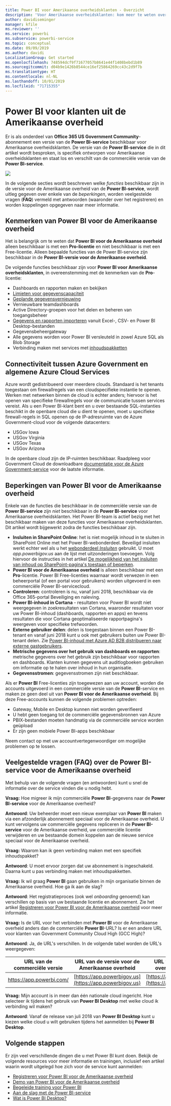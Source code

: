 ```yaml
---
title: Power BI voor Amerikaanse overheidsklanten - Overzicht
description: 'Voor Amerikaanse overheidsklanten: kom meer te weten over de kenmerken en limieten voor de Power BI-service voor de Amerikaanse overheid'
author: davidiseminger
manager: kfile
ms.reviewer: ''
ms.service: powerbi
ms.subservice: powerbi-service
ms.topic: conceptual
ms.date: 09/09/2019
ms.author: davidi
LocalizationGroup: Get started
ms.openlocfilehash: 748594dcf9f71677057b8641e44f1408bebd1b89
ms.sourcegitcommit: d04b9e1426b8544ce16ef25864269cc43c2d9f7b
ms.translationtype: HT
ms.contentlocale: nl-NL
ms.lasthandoff: 10/01/2019
ms.locfileid: "71715355"
---
```

# <a name="power-bi-for-us-government-customers"></a>Power BI voor klanten uit de Amerikaanse overheid
Er is als onderdeel van **Office 365 US Government Community**-abonnement een versie van de **Power BI-service** beschikbaar voor Amerikaanse overheidsklanten. De versie van de **Power BI-service** die in dit artikel wordt besproken, is specifiek ontworpen voor Amerikaanse overheidsklanten en staat los en verschilt van de commerciële versie van de **Power BI-service**.

![](media/service-govus-overview/service_usgov_overview-1.png)

In de volgende secties wordt beschreven welke *functies* beschikbaar zijn in de versie voor de Amerikaanse overheid van de **Power BI-service**, wordt uitleg gegeven over enkele van de *beperkingen*, worden veelgestelde vragen (**FAQ**) vermeld met antwoorden (waaronder over het registreren) en worden koppelingen opgegeven naar meer informatie.

## <a name="features-of-power-bi-us-government"></a>Kenmerken van Power BI voor de Amerikaanse overheid
Het is belangrijk om te weten dat **Power BI voor de Amerikaanse overheid** alleen beschikbaar is met een **Pro-licentie** en niet beschikbaar is met een Free-licentie. Alleen bepaalde functies van de Power BI-service zijn beschikbaar in de **Power BI-versie voor de Amerikaanse overheid**.

De volgende functies beschikbaar zijn voor **Power BI voor Amerikaanse overheidsklanten**, in overeenstemming met de kenmerken van de **Pro**-licentie:

* Dashboards en rapporten maken en bekijken
* [Limieten voor gegevenscapaciteit](service-admin-manage-your-data-storage-in-power-bi.md)
* [Geplande gegevensvernieuwing](refresh-data.md)
* Vernieuwbare teamdashboards
* Active Directory-groepen voor het delen en beheren van toegangsbeheer
* [Gegevens en rapporten importeren](service-get-data.md) vanuit Excel-, CSV- en Power BI Desktop-bestanden
* Gegevensbeheergateway
* Alle gegevens worden voor Power BI versleuteld in zowel Azure SQL als Blob Storage
* Verbinding maken met services met [inhoudspakketten](service-connect-to-services.md)

## <a name="connectivity-between-government-and-global-azure-cloud-services"></a>Connectiviteit tussen Azure Government en algemene Azure Cloud Services 

Azure wordt gedistribueerd over meerdere clouds. Standaard is het tenants toegestaan om firewallregels van een cloudspecifieke instantie te openen. Werken met netwerken binnen de cloud is echter anders; hiervoor is het openen van specifieke firewallregels voor de communicatie tussen services vereist. Als u een Power BI-klant bent en u over bestaande SQL-instanties beschikt in de openbare cloud die u dient te openen, moet u specifieke firewall-regels in SQL openen op de IP-adresruimte van de Azure Government-cloud voor de volgende datacenters:

* USGov Iowa
* USGov Virginia
* USGov Texas
* USGov Arizona

In de openbare cloud zijn de IP-ruimten beschikbaar. Raadpleeg voor Government Cloud de downloadbare [documentatie voor de Azure Government-service](https://www.microsoft.com/download/details.aspx?id=57063) voor de laatste informatie.

## <a name="limitations-of-power-bi-us-government"></a>Beperkingen van Power BI voor de Amerikaanse overheid
Enkele van de functies die beschikbaar in de commerciële versie van de **Power BI-service** zijn *niet* beschikbaar in de **Power BI-service** voor Amerikaanse overheidsklanten. Het Power BI-team is actief bezig met het beschikbaar maken van deze functies voor Amerikaanse overheidsklanten. Dit artikel wordt bijgewerkt zodra de functies beschikbaar zijn.

* **Insluiten in SharePoint Online**: het is niet mogelijk inhoud in te sluiten in SharePoint Online met het Power BI-webonderdeel. Beveiligd insluiten werkt echter wel als u het [webonderdeel *Insluiten*](https://docs.microsoft.com/power-bi/service-embed-secure) gebruikt. U moet *app.powerbigov.us* aan de lijst met uitzonderingen toevoegen. Volg hiervoor de instructies in het artikel [De mogelijkheid van het insluiten van inhoud op SharePoint-pagina's toestaan of beperken](https://support.office.com/article/allow-or-restrict-the-ability-to-embed-content-on-sharepoint-pages-e7baf83f-09d0-4bd1-9058-4aa483ee137b).
* **Power BI voor de Amerikaanse overheid** is alleen beschikbaar met een **Pro**-licentie. Power BI Free-licenties waarnaar wordt verwezen in een beheerportal (of een portal voor gebruikers) worden uitgevoerd in een commerciële Power BI-servicecloud.
* **Controleren**: controleren is nu, vanaf juni 2018, beschikbaar via de Office 365-portal Beveiliging en naleving.
* **Power BI-inhoud in Cortana** - resultaten voor Power BI wordt niet weergegeven in zoekresultaten van Cortana, waaronder resultaten voor uw Power BI-inhoud (dashboards, rapporten en apps) en tevens resultaten die voor Cortana geoptimaliseerde rapportpagina's weergeven voor specifieke trefwoorden.
* **Externe gebruiker delen**: delen is toegestaan binnen een Power BI-tenant en vanaf juni 2018 kunt u ook met gebruikers buiten uw Power BI-tenant delen. Zie [Power BI-inhoud met Azure AD B2B distribueren naar externe gastgebruikers](service-admin-azure-ad-b2b.md).
* **Metrische gegevens over het gebruik van dashboards en rapporten**: metrische gegevens over het gebruik zijn beschikbaar voor rapporten en dashboards. Klanten kunnen gegevens uit auditlogboeken gebruiken om informatie op te halen over inhoud in hun organisatie.
* **Gegevensstromen**: gegevensstromen zijn niet beschikbaar.

Als er **Power BI** Free-licenties zijn toegewezen aan uw account, worden die accounts uitgevoerd in een commerciële versie van de **Power BI**-service en maken ze geen deel uit van **Power BI voor de Amerikaanse overheid**. Bij deze Free-accounts kunnen de volgende problemen optreden:

* Gateway, Mobile en Desktop kunnen niet worden geverifieerd
* U hebt geen toegang tot de commerciële gegevensbronnen van Azure
* PBIX-bestanden moeten handmatig via de commerciële service worden geüpload
* Er zijn geen mobiele Power BI-apps beschikbaar

Neem contact op met uw accountvertegenwoordiger om mogelijke problemen op te lossen.

## <a name="frequently-asked-questions-faq-for-the-us-government-version-of-the-power-bi-service"></a>Veelgestelde vragen (FAQ) over de Power BI-service voor de Amerikaanse overheid
Met behulp van de volgende vragen (en antwoorden) kunt u snel de informatie over de service vinden die u nodig hebt.

**Vraag:** Hoe migreer ik mijn commerciële **Power BI**-gegevens naar de **Power BI-service** voor de Amerikaanse overheid?

**Antwoord**: Uw beheerder moet een nieuw exemplaar van **Power BI** maken via een afzonderlijk abonnement speciaal voor de Amerikaanse overheid. U kunt vervolgens uw commerciële gegevens repliceren in de **Power BI-service** voor de Amerikaanse overheid, uw commerciële licentie verwijderen en uw bestaande domein koppelen aan de nieuwe service speciaal voor de Amerikaanse overheid.

**Vraag:** Waarom kan ik geen verbinding maken met een specifiek inhoudspakket?

**Antwoord**: U moet ervoor zorgen dat uw abonnement is ingeschakeld. Daarna kunt u pas verbinding maken met inhoudspakketten.

**Vraag:** Ik wil graag **Power BI** gaan gebruiken in mijn organisatie binnen de Amerikaanse overheid. Hoe ga ik aan de slag?

**Antwoord**: Het registratieproces (ook wel *onboarding* genoemd) kan verschillen op basis van uw bestaande licentie en abonnement. Zie het artikel [Registreren voor Power BI voor de Amerikaanse overheid](service-govus-signup.md) voor meer informatie.

**Vraag:** Is de URL voor het verbinden met **Power BI** voor de Amerikaanse overheid anders dan de commerciële **Power BI**-URL? Is er een andere URL voor klanten van Government Community Cloud High (GCC High)?

**Antwoord**: Ja, de URL's verschillen. In de volgende tabel worden de URL's weergegeven:

| URL van de commerciële versie | URL van de versie voor de Amerikaanse overheid | URL van de Amerikaanse overheid voor GCC High |
| --- | --- | --- |
| https://app.powerbi.com/ |[https://app.powerbigov.us](https://app.powerbigov.us) | [https://app.high.powerbigov.us](https://app.high.powerbigov.us) |

**Vraag:** Mijn account is in meer dan één nationale cloud ingericht. Hoe selecteer ik tijdens het gebruik van **Power BI Desktop** met welke cloud ik verbinding wil maken?

**Antwoord**: Vanaf de release van juli 2018 van **Power BI Desktop** kunt u kiezen welke cloud u wilt gebruiken tijdens het aanmelden bij **Power BI Desktop**.


## <a name="next-steps"></a>Volgende stappen
Er zijn veel verschillende dingen die u met Power BI kunt doen. Bekijk de volgende resources voor meer informatie en trainingen, inclusief een artikel waarin wordt uitgelegd hoe zich voor de service kunt aanmelden:

* [Registreren voor Power BI voor de Amerikaanse overheid](service-govus-signup.md)
* <a href="https://channel9.msdn.com/Blogs/Azure/Cognitive-Services-HDInsight-and-Power-BI-on-Azure-Government">Demo van Power BI voor de Amerikaanse overheid</a>
* [Begeleide training voor Power BI](guided-learning/index.md)
* [Aan de slag met de Power BI-service](service-get-started.md)
* [Wat is Power BI Desktop?](desktop-what-is-desktop.md)

